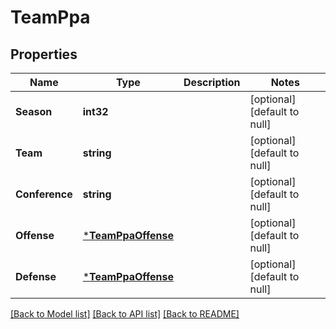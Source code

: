 # TeamPpa

## Properties
Name | Type | Description | Notes
------------ | ------------- | ------------- | -------------
**Season** | **int32** |  | [optional] [default to null]
**Team** | **string** |  | [optional] [default to null]
**Conference** | **string** |  | [optional] [default to null]
**Offense** | [***TeamPpaOffense**](TeamPPA_offense.md) |  | [optional] [default to null]
**Defense** | [***TeamPpaOffense**](TeamPPA_offense.md) |  | [optional] [default to null]

[[Back to Model list]](../README.md#documentation-for-models) [[Back to API list]](../README.md#documentation-for-api-endpoints) [[Back to README]](../README.md)

